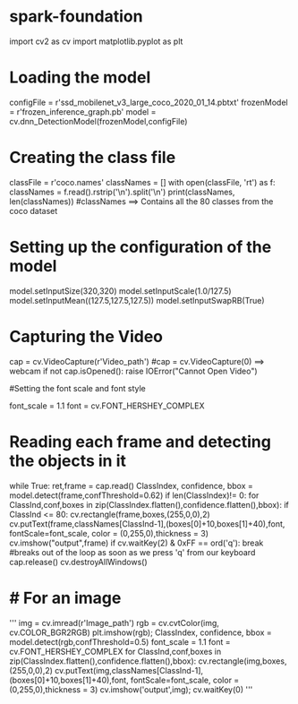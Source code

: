 # spark-foundation
import cv2 as cv
import matplotlib.pyplot as plt


# Loading the model 

configFile = r'ssd_mobilenet_v3_large_coco_2020_01_14.pbtxt'
frozenModel = r'frozen_inference_graph.pb'
model = cv.dnn_DetectionModel(frozenModel,configFile)

# Creating the class file

classFile = r'coco.names'
classNames = []
with open(classFile, 'rt') as f:
    classNames = f.read().rstrip('\n').split('\n')
print(classNames, len(classNames)) #classNames ==> Contains all the 80 classes from the coco dataset

#  Setting up the configuration of the model

model.setInputSize(320,320)
model.setInputScale(1.0/127.5)
model.setInputMean((127.5,127.5,127.5))
model.setInputSwapRB(True)


#  Capturing the Video

cap = cv.VideoCapture(r'Video_path')
#cap = cv.VideoCapture(0) ==> webcam
if not cap.isOpened():
    raise IOError("Cannot Open Video")


#Setting the font scale and font style

font_scale = 1.1
font = cv.FONT_HERSHEY_COMPLEX
# Reading each frame and detecting the objects in it

while True:
    ret,frame = cap.read()
    ClassIndex, confidence, bbox = model.detect(frame,confThreshold=0.62)
    if len(ClassIndex)!= 0:
        for ClassInd,conf,boxes in zip(ClassIndex.flatten(),confidence.flatten(),bbox):
            if ClassInd <= 80:
                cv.rectangle(frame,boxes,(255,0,0),2)
                cv.putText(frame,classNames[ClassInd-1],(boxes[0]+10,boxes[1]+40),font, fontScale=font_scale, color = (0,255,0),thickness = 3)
    cv.imshow("output",frame)
    if cv.waitKey(2) & 0xFF == ord('q'):
        break  #breaks out of the loop as soon as we press 'q' from our keyboard
cap.release()
cv.destroyAllWindows()


# # For an image
'''
img = cv.imread(r'Image_path')
rgb = cv.cvtColor(img, cv.COLOR_BGR2RGB)
plt.imshow(rgb);
ClassIndex, confidence, bbox = model.detect(rgb,confThreshold=0.5)
font_scale = 1.1
font = cv.FONT_HERSHEY_COMPLEX
for ClassInd,conf,boxes in zip(ClassIndex.flatten(),confidence.flatten(),bbox):
    cv.rectangle(img,boxes,(255,0,0),2)
    cv.putText(img,classNames[ClassInd-1],(boxes[0]+10,boxes[1]+40),font, fontScale=font_scale, color = (0,255,0),thickness = 3)
cv.imshow('output',img);
cv.waitKey(0)
'''
